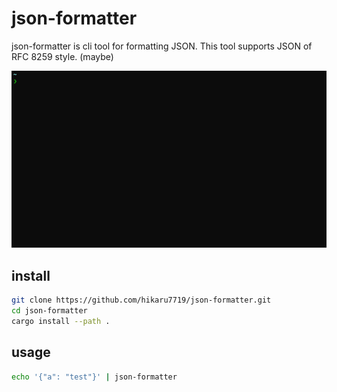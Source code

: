 # json-formatter

json-formatter is cli tool for formatting JSON.
This tool supports JSON of RFC 8259 style. (maybe) 

![](./demo.gif)

## install

```bash
git clone https://github.com/hikaru7719/json-formatter.git
cd json-formatter
cargo install --path .
```

## usage

```bash
echo '{"a": "test"}' | json-formatter
```
